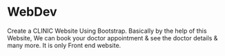 # WebDev
Create a  CLINIC Website Using Bootstrap.
Basically by the help of this Website, We can book your doctor appointment & see the doctor details & many more.
It is only Front end website.
